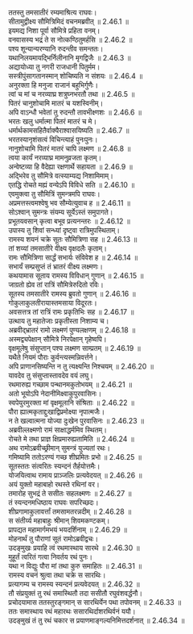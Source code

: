 

  
ततस्तु तमसातीरं रम्यमाश्रित्य राघवः।  
सीतामुद्वीक्ष्य सौमित्रिमिदं वचनमब्रवीत् ॥ 2.46.1 ॥   
इयमद्य निशा पूर्वा सौमित्रे प्रहिता वनम्।  
वनवासस्य भद्रं ते स नोत्कण्ठितुमर्हसि ॥ 2.46.2 ॥   
पश्य शून्यान्यरण्यानि रुदन्तीव समन्ततः।  
यथानिलयमायद्भिर्निलीनानि मृगद्विजैः ॥ 2.46.3 ॥   
अद्यायोध्या तु नगरी राजधानी पितुर्मम।  
सस्त्रीपुंसागतानस्मान् शोचिष्यति न संशयः ॥ 2.46.4 ॥   
अनुरक्ता हि मनुजा राजानं बहुभिर्गुणैः।  
त्वां च मां च नरव्याघ्र शत्रुघ्नभरतौ तथा ॥ 2.46.5 ॥   
पितरं चानुशोचामि मातरं च यशस्विनीम्।  
अपि वाऽन्धौ भवेतां तु रुदन्तौ तावभीक्ष्णशः ॥ 2.46.6 ॥   
भरतः खलु धर्मात्मा पितरं मातरं च मे।  
धर्मार्थकामसहितैर्वाक्यैराश्वासयिष्यति ॥ 2.46.7 ॥   
भरतस्यानृशंसत्वं विचिन्त्याहं पुनःपुनः।  
नानुशोचामि पितरं मातरं चापि लक्ष्मण ॥ 2.46.8 ॥   
त्वया कार्यं नरव्याघ्र मामनुव्रजता कृतम्।  
अन्वेष्टव्या हि वैदेह्या रक्षणार्थे सहायता ॥ 2.46.9 ॥   
अद्भिरेव तु सौमित्रे वत्स्याम्यद्य निशामिमाम्।  
एतद्धि रोचते मह्यं वन्येऽपि विविधे सति ॥ 2.46.10 ॥   
एवमुक्त्वा तु सौमित्रिं सुमन्त्रमपि राघवः।  
अप्रमत्तस्त्वमश्वेषु भव सौम्येत्युवाच ह ॥ 2.46.11 ॥   
सोऽश्वान् सुमन्त्रः संयम्य सूर्येऽस्तं समुपागते।  
प्रभूतयवसान् कृत्वा बभूव प्रत्यनन्तरः ॥ 2.46.12 ॥   
उपास्य तु शिवां सन्ध्यां दृष्ट्वा रात्रिमुपस्थिताम्।  
रामस्य शयनं चक्रे सूतः सौमित्रिणा सह ॥ 2.46.13 ॥   
तां शय्यां तमसातीरे वीक्ष्य वृक्षदलैः कृताम्।  
रामः सौमित्रिणा सार्द्धं सभार्यः संविवेश ह ॥ 2.46.14 ॥   
सभार्यं सम्प्रसुप्तं तं भ्रातरं वीक्ष्य लक्ष्मणः।  
कथयामास सूताय रामस्य विविधान् गुणान् ॥ 2.46.15 ॥   
जाग्रतो ह्येव तां रात्रिं सौमित्रेरुदितो रविः।  
सूतस्य तमसातीरे रामस्य ब्रुवतो गुणान् ॥ 2.46.16 ॥   
गोकुलाकुलतीरायास्तमसाया विदूरतः।  
अवसत्तत्र तां रात्रिं रामः प्रकृतिभिः सह ॥ 2.46.17 ॥   
उत्थाय तु महातेजाः प्रकृतीस्ता निशाम्य च।  
अब्रवीद्भ्रातरं रामो लक्ष्मणं पुण्यलक्षणम् ॥ 2.46.18 ॥   
अस्मद्व्यपेक्षान् सौमित्रे निरपेक्षान् गृहेष्वपि।  
वृक्षमूलेषु संसुप्तान् पश्य लक्ष्मण साम्प्रतम् ॥ 2.46.19 ॥   
यथैते नियमं पौराः कुर्वन्त्यस्मन्निवर्त्तने।  
अपि प्राणानसिष्यन्ति न तु त्यक्ष्यन्ति निश्चयम् ॥ 2.46.20 ॥   
यावदेव तु संसुप्तास्तावदेव वयं लघु।  
रथमारुह्य गच्छाम पन्थानमकुतोभयम् ॥ 2.46.21 ॥   
अतो भूयोऽपि नेदानीमिक्ष्वाकुपुरवासिनः।  
स्वपेयुरमुरक्ता मां वृक्षमूलानि संश्रिताः ॥ 2.46.22 ॥   
पौरा ह्यात्मकृताद्दुःखाद्विप्रमोक्ष्या नृपात्मजैः।  
न ते खल्वात्मना योज्या दुःखेन पुरवासिनः ॥ 2.46.23 ॥   
अब्रवील्लक्ष्मणो रामं साक्षाद्धर्ममिव स्थितम्।  
रोचते मे तथा प्राज्ञ क्षिप्रमारुह्यतामिति ॥ 2.46.24 ॥   
अथ रामोऽब्रवीच्छ्रीमान् सुमन्त्रं युज्यतां रथः।  
गमिष्यामि ततोऽरण्यं गच्छ शीघ्रमितः प्रभो ॥ 2.46.25 ॥   
सूतस्ततः संत्वरितः स्यन्दनं तैर्हयोत्तमैः।  
योजयित्वाथ रामाय प्राञ्जलिः प्रत्यवेदयत् ॥ 2.46.26 ॥   
अयं युक्तो महाबाहो रथस्ते रथिनां वर।  
तमारोह सुभद्रं ते ससीतः सहलक्ष्मणः ॥ 2.46.27 ॥   
तं स्यन्दनमधिष्ठाय राघवः सपरिच्छदः।  
शीघ्रगामाकुलावर्त्तां तमसामतरन्नदीम् ॥ 2.46.28 ॥   
स संतीर्य्य महाबाहुः श्रीमान् शिवमकण्टकम्।  
प्रापद्यत महामार्गमभयं भयदर्शिनाम् ॥ 2.46.29 ॥   
मोहनार्थं तु पौराणां सूतं रामोऽब्रवीद्वचः।  
उदङ्मुखः प्रयाहि त्वं रथमास्थाय सारथे ॥ 2.46.30 ॥   
मुहूर्तं त्वरितं गत्वा निवर्तय रथं पुनः।  
यथा न विद्युः पौरा मां तथा कुरु समाहितः ॥ 2.46.31 ॥   
रामस्य वचनं श्रुत्वा तथा चक्रे स सारथिः।  
प्रत्यागम्य च रामस्य स्यन्दनं प्रत्यवेदयत् ॥ 2.46.32 ॥   
तौ संप्रयुक्तं तु रथं समास्थितौ तदा ससीतौ रघुवंशवर्द्धनौ।  
प्रचोदयामास ततस्तुरङ्गमान् स सारथिर्येन पथा तपोवनम् ॥ 2.46.33 ॥   
ततः समास्थाय रथं महारथः ससारथिर्दाशरथिर्वनं ययौ।  
उदङ्मुखं तं तु रथं चकार स प्रयाणमाङ्गल्यनिमित्तदर्शनात् ॥ 2.46.34 ॥   
